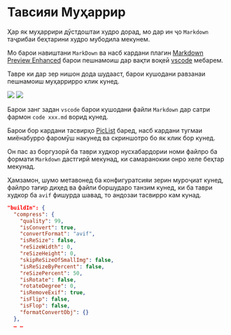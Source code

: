 # Тавсияи Муҳаррир

Ҳар як муҳаррири дӯстдоштаи худро дорад, мо дар ин ҷо `Markdown` таҷрибаи беҳтарини худро мубодила мекунем.

Мо барои навиштани `MarkDown` ва насб кардани плагин [Markdown Preview Enhanced](https://marketplace.visualstudio.com/items?itemName=shd101wyy.markdown-preview-enhanced) барои пешнамоиш дар вақти воқеӣ [vscode](https://code.visualstudio.com/) мебарем.

Тавре ки дар зер нишон дода шудааст, барои кушодани равзанаи пешнамоиш муҳаррирро клик кунед.

![](https://p.3ti.site/1720775216.avif)
![](https://p.3ti.site/1720775043.avif)

Барои занг задан `vscode` барои кушодани файли `Markdown` дар сатри фармон `code xxx.md` ворид кунед.

Барои бор кардани тасвирҳо [PicList](https://github.com/Kuingsmile/PicList) баред, насб кардани тугмаи миёнабурро фаромӯш накунед ва скриншотро бо як клик бор кунед.

Он пас аз боргузорӣ ба таври худкор нусхабардории номи файлро ба формати `Markdown` дастгирӣ мекунад, ки самаранокии онро хеле беҳтар мекунад.

Ҳамзамон, шумо метавонед ба конфигуратсияи зерин муроҷиат кунед, файлро тағир диҳед ва файли боршударо танзим кунед, ки ба таври худкор ба `avif` фишурда шавад, то андозаи тасвирро кам кунад.

```json
"buildIn": {
  "compress": {
    "quality": 99,
    "isConvert": true,
    "convertFormat": "avif",
    "isReSize": false,
    "reSizeWidth": 0,
    "reSizeHeight": 0,
    "skipReSizeOfSmallImg": false,
    "isReSizeByPercent": false,
    "reSizePercent": 50,
    "isRotate": false,
    "rotateDegree": 0,
    "isRemoveExif": true,
    "isFlip": false,
    "isFlop": false,
    "formatConvertObj": {}
  },
  … …
```